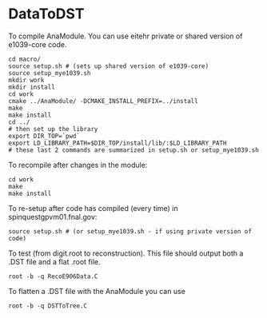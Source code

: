 # DataToDST

To compile AnaModule. You can use eitehr private or shared version of e1039-core code.
```
cd macro/
source setup.sh # (sets up shared version of e1039-core)
source setup_mye1039.sh
mkdir work
mkdir install
cd work
cmake ../AnaModule/ -DCMAKE_INSTALL_PREFIX=../install
make
make install
cd ../
# then set up the library
export DIR_TOP=`pwd`
export LD_LIBRARY_PATH=$DIR_TOP/install/lib/:$LD_LIBRARY_PATH
# these last 2 commands are summarized in setup.sh or setup_mye1039.sh
```

To recompile after changes in the module:
```
cd work
make
make install
```

To re-setup after code has compiled (every time) in spinquestgpvm01.fnal.gov:
```
source setup.sh # (or setup_mye1039.sh - if using private version of code)
```

To test (from digit.root to reconstruction). This file should output both a .DST file and a flat .root file.
```
root -b -q RecoE906Data.C 
```

To flatten a .DST file with the AnaModule you can use
```
root -b -q DSTToTree.C
```